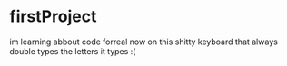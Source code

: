 # firstProject

im learning abbout code forreal now on this shitty keyboard that always double types the letters it types :(
